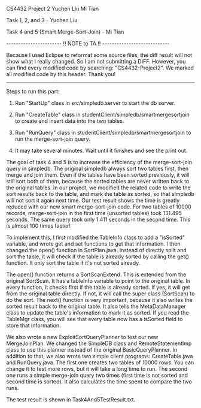 CS4432 Project 2
Yuchen Liu
Mi Tian

Task 1, 2, and 3 - Yuchen Liu



Task 4 and 5 (Smart Merge-Sort-Join) - Mi Tian

----------------------- !! NOTE to TA !! ----------------------------

Because I used Eclipse to reformat some source files, the diff result will not show what I really changed. So I am not submitting a DIFF. However, you can find every modified code by searching:
"CS4432-Project2". We marked all modified code by this header. Thank you!

---------------------------------------------------------------------

Steps to run this part:

1. Run "StartUp" class in src/simpledb.server to start the db server.

2. Run "CreateTable" class in studentClient/simpledb/smartmergesortjoin to create and insert data into the two tables.

3. Run "RunQuery" class in studentClient/simpledb/smartmergesortjoin to run the merge-sort-join query.

4. It may take several minutes. Wait until it finishes and see the print out.



The goal of task 4 and 5 is to increase the efficiency of the merge-sort-join query in simpledb. The original simpledb always sort two tables first, then merge and join them. Even if the tables have been sorted previously, it will still sort both of them, because the sorted tables are never written back to the original tables. In our project, we modified the related code to write the sort results back to the table, and mark the table as sorted, so that simpledb will not sort it again next time. 
Our test result shows the time is greatly reduced with our new smart merge-sort-join code. For two tables of 10000 records, merge-sort-join in the first time (unsorted tables) took 131.495 seconds. The same query took only 1.411 seconds in the second time. This is almost 100 times faster!

To implement this, I first modified the TableInfo class to add a "isSorted" variable, and wrote get and set functions to get that information. I then changed the open() function in SortPlan.java. Instead of directly split and sort the table, it will check if the table is already sorted by calling the get() function. It only sort the table if it's not sorted already.

The open() function returns a SortScanExtend. This is extended from the original SortScan. It has a tableInfo variable to point to the original table. In every function, it checks first if the table is already sorted. If yes, it will get from the original table directly. If not, it will call the super class (SortScan) to do the sort. The next() function is very important, because it also writes the sorted result back to the original table. It also tells the MetaDataManager class to update the table's information to mark it as sorted. If you read the TableMgr class, you will see that every table now has a isSorted field to store that information.

We also wrote a new ExploitSortQueryPlanner to test our new MergeJoinPlan. We changed the SimpleDB class and RemoteStatementImp class to use this planner instead of the original BasicQueryPlanner. In addition to that, we also wrote two simple client programs: CreateTable.java and RunQuery.java. The first one creates two tables of 10000 rows. You can change it to test more rows, but it will take a long time to run. The second one runs a simple merge-join query two times (first time is not sorted and second time is sorted). It also calculates the time spent to compare the two runs.

The test result is shown in Task4And5TestResult.txt.
